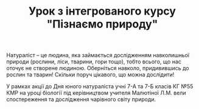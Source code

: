 ﻿---
title: Урок з інтегрованого курсу "Пізнаємо природу"
---

Натураліст – це людина, яка займається дослідженням навколишньої природи (рослини, ліси, тварини, гори тощо), тобто всього, що нас оточує не створене людиною. Оберніться навколо, придивившись до рослин та тварин! Скільки поруч цікавого, що можна дослідити!

У рамках акції до Дня юного натураліста учні 7-А та 7-Б класів КГ №55 КМР на уроці біології під керівництвом учителя Малютіної Л.М. вели спостереження та дослідження чарівного світу природи.

<slideshow />
